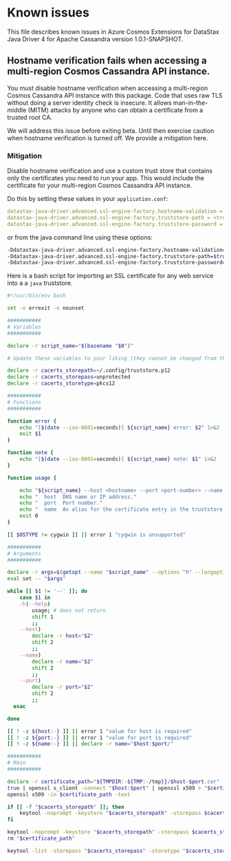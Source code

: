 # Known issues

This file describes known issues in Azure Cosmos Extensions for DataStax Java Driver 4 for Apache Cassandra version 
1.0.1-SNAPSHOT.

## Hostname verification fails when accessing a multi-region Cosmos Cassandra API instance.

You must disable hostname verification when accessing a multi-region Cosmos Cassandra API instance with this package. 
Code that uses raw TLS without doing a server identity check is insecure. It allows man-in-the-middle (MITM) attacks 
by anyone who can obtain a certificate from a trusted root CA. 

We will address this issue before exiting beta. Until then exercise caution when hostname verification is turned off. We 
provide a mitigation here.

### Mitigation

Disable hostname verification and use a custom trust store that contains only the certificates you need to run your 
app. This would include the certificate for your multi-region Cosmos Cassandra API instance.

Do this by setting these values in your `application.conf`:
```yaml
datastax-java-driver.advanced.ssl-engine-factory.hostname-validation = false
datastax-java-driver.advanced.ssl-engine-factory.truststore-path = <truststore-path>
datastax-java-driver.advanced.ssl-engine-factory.truststore-password = <truststore-password>
```
or from the java command line using these options:
```bash
-Ddatastax-java-driver.advanced.ssl-engine-factory.hostname-validation=false
-Ddatastax-java-driver.advanced.ssl-engine-factory.truststore-path=$truststore_path
-Ddatastax-java-driver.advanced.ssl-engine-factory.truststore-password=$truststore_password
```

Here is a bash script for importing an SSL certificate for any web service into a a `java` truststore.
```bash
#!/usr/bin/env bash

set -o errexit -o nounset

###########
# Variables
###########

declare -r script_name="$(basename "$0")"

# Update these variables to your liking (they cannot be changed from the command line)

declare -r cacerts_storepath=~/.config/truststore.p12
declare -r cacerts_storepass=unprotected
declare -r cacerts_storetype=pkcs12

###########
# Functions
###########

function error {
    echo "[$(date --iso-8601=seconds)] ${script_name} error: $2" 1>&2
    exit $1
}

function note {
    echo "[$(date --iso-8601=seconds)] ${script_name} note: $1" 1>&2
}

function usage {

    echo "${script_name} --host <hostname> --port <port-number> --name <alias>"
    echo "  host  DNS name or IP address."
    echo "  port  Port number."
    echo "  name  An alias for the certificate entry in the truststore (default: \$host:\$port")
    exit 0
}

[[ $OSTYPE != cygwin ]] || error 1 "cygwin is unsupported"

###########
# Arguments
###########

declare -r args=$(getopt --name "$script_name" --options "h" --longoptions "help,host:,name:,port:" -- $* || echo exit)
eval set -- "$args"

while [[ $1 != '--' ]]; do
    case $1 in
    -h|--help)
        usage; # does not return
        shift 1
        ;;
    --host)
        declare -r host="$2"
        shift 2
        ;;
    --name)
        declare -r name="$2"
        shift 2
        ;;
    --port)
        declare -r port="$2"
        shift 2
        ;;
  esac

done

[[ ! -z ${host:-} ]] || error 1 "value for host is required"
[[ ! -z ${port:-} ]] || error 1 "value for port is required"
[[ ! -z ${name:-} ]] || declare -r name="$host:$port/"

###########
# Main
###########

declare -r certificate_path="${TMPDIR:-${TMP:-/tmp}}/$host-$port.cer"
true | openssl s_client -connect "$host:$port" | openssl x509 > "$certificate_path"
openssl x509 -in $certificate_path -text

if [[ -f "$cacerts_storepath" ]]; then
    keytool -noprompt -keystore "$cacerts_storepath" -storepass $cacerts_storepass -alias "$name" -delete || true
fi

keytool -noprompt -keystore "$cacerts_storepath" -storepass $cacerts_storepass -storetype $cacerts_storetype -alias "$name" -importcert -file "$certificate_path"
rm "$certificate_path"

keytool -list -storepass "$cacerts_storepass" -storetype "$cacerts_storetype" -keystore "$cacerts_storepath"
```